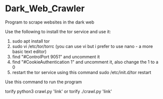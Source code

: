 # Dark_Web_Crawler
Program to scrape websites in the dark web

Use the following to install the tor service and use it:
1.  sudo apt install tor
2.  sudo vi /etc/tor/torrc (you can use vi but i prefer to use nano - a more basic text editor)
3.  find "#ControlPort 9051" and uncomment it
4.  find "#CookieAuthentication 1" and uncomment it, also change the 1 to a 0
5.  restart the tor service using this command sudo /etc/init.d/tor restart


Use this command to run the program

torify python3 crawl.py 'link'        or      torify ./crawl.py 'link'
